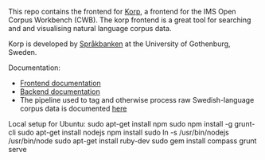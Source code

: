 This repo contains the frontend for [Korp](https://spraakbanken.gu.se/korp), a frontend for the IMS Open Corpus Workbench (CWB). The korp frontend is a great tool for searching and
and visualising natural language corpus data. 

Korp is developed by [Språkbanken](https://spraakbanken.gu.se) at the University of Gothenburg, Sweden. 

Documentation:
- [Frontend documentation](https://spraakbanken.gu.se/eng/research/infrastructure/korp/distribution/frontend)
- [Backend documentation](https://spraakbanken.gu.se/eng/research/infrastructure/korp/distribution/backend)
- The pipeline used to tag and otherwise process raw Swedish-language corpus data is documented [here](https://spraakbanken.gu.se/eng/research/infrastructure/korp/distribution/corpuspipeline)

Local setup for Ubuntu:
sudo apt-get install npm
sudo npm install -g grunt-cli
sudo apt-get install nodejs
npm install
sudo ln -s /usr/bin/nodejs /usr/bin/node
sudo apt-get install ruby-dev
sudo gem install compass
grunt serve

